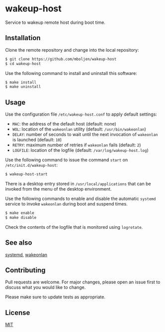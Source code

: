 # wakeup-host

Service to wakeup remote host during boot time.


## Installation

Clone the remote repository and change into the local repository:

```bash
$ git clone https://github.com/mboljen/wakeup-host
$ cd wakeup-host
```

Use the following command to install and uninstall this software:

```bash
$ make install
$ make uninstall
```


## Usage

Use the configuration file `/etc/wakeup-host.conf` to apply default settings:

+ `MAC`: the address of the default host (default: none)
+ `WOL`: location of the `wakeonlan` utility (default: `/usr/bin/wakeonlan`)
+ `DELAY`: number of seconds to wait until the next invocation of `wakeonlan` is launched (default: `10`)
+ `RETRY`: maximum number of retries if `wakeonlan` fails (default: `2`)
+ `LOGFILE`: location of the logfile (default: `/var/log/wakeup-host.log`)

Use the following command to issue the command `start` on `/etc/init.d/wakeup-host`:

```bash
$ wakeup-host-start
```

There is a desktop entry stored in `/usr/local/applications` that can be invoked from the menu of the desktop environment.

Use the following commands to enable and disable the automatic `systemd` service to invoke `wakeonlan` during boot and suspend times.

```bash
$ make enable
$ make disable
```

Check the contents of the logfile that is monitored using `logrotate`.


## See also

[systemd](https://www.freedesktop.org/wiki/Software/systemd), [wakeonlan](https://github.com/jpoliv/wakeonlan)


## Contributing

Pull requests are welcome. For major changes, please open an issue first to discuss what you would like to change.

Please make sure to update tests as appropriate.


## License

[MIT](https://choosealicense.com/licenses/mit/)
